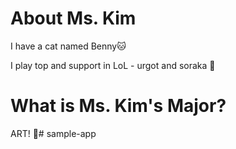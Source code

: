 # About Ms. Kim
I have a cat named Benny🐱

I play top and support in LoL - urgot and soraka 💫

# What is Ms. Kim's Major?

ART! 🎨# sample-app
